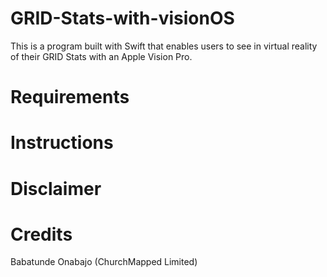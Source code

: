 # GRID-Stats-with-visionOS
This is a program built with Swift that enables users to see in virtual reality of their GRID Stats with an Apple Vision Pro.

# Requirements

# Instructions

# Disclaimer

# Credits
Babatunde Onabajo (ChurchMapped Limited)

